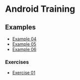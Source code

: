 # Android Training



## Examples
* [Example 04](./example_04/README.MD)
* [Example 05](./example_05/README.MD)
* [Example 06](./example_06/README.MD)

### Exercises
* [Exercise 01](./exercise_01/README.MD)
